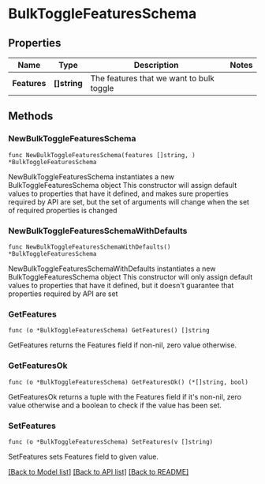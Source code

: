 # BulkToggleFeaturesSchema

## Properties

Name | Type | Description | Notes
------------ | ------------- | ------------- | -------------
**Features** | **[]string** | The features that we want to bulk toggle | 

## Methods

### NewBulkToggleFeaturesSchema

`func NewBulkToggleFeaturesSchema(features []string, ) *BulkToggleFeaturesSchema`

NewBulkToggleFeaturesSchema instantiates a new BulkToggleFeaturesSchema object
This constructor will assign default values to properties that have it defined,
and makes sure properties required by API are set, but the set of arguments
will change when the set of required properties is changed

### NewBulkToggleFeaturesSchemaWithDefaults

`func NewBulkToggleFeaturesSchemaWithDefaults() *BulkToggleFeaturesSchema`

NewBulkToggleFeaturesSchemaWithDefaults instantiates a new BulkToggleFeaturesSchema object
This constructor will only assign default values to properties that have it defined,
but it doesn't guarantee that properties required by API are set

### GetFeatures

`func (o *BulkToggleFeaturesSchema) GetFeatures() []string`

GetFeatures returns the Features field if non-nil, zero value otherwise.

### GetFeaturesOk

`func (o *BulkToggleFeaturesSchema) GetFeaturesOk() (*[]string, bool)`

GetFeaturesOk returns a tuple with the Features field if it's non-nil, zero value otherwise
and a boolean to check if the value has been set.

### SetFeatures

`func (o *BulkToggleFeaturesSchema) SetFeatures(v []string)`

SetFeatures sets Features field to given value.



[[Back to Model list]](../README.md#documentation-for-models) [[Back to API list]](../README.md#documentation-for-api-endpoints) [[Back to README]](../README.md)



